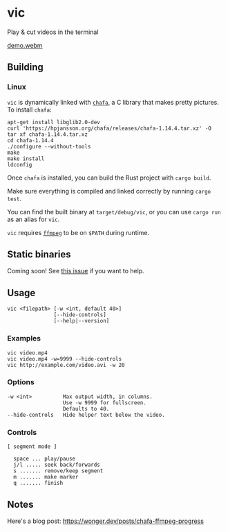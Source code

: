 # vic

Play & cut videos in the terminal

[demo.webm](https://github.com/user-attachments/assets/89d099d0-21fe-482b-b793-03fa053c79ad)

## Building

### Linux

`vic` is dynamically linked with [`chafa`](https://hpjansson.org/chafa/), a C library that makes pretty pictures. To install `chafa`:

```
apt-get install libglib2.0-dev
curl 'https://hpjansson.org/chafa/releases/chafa-1.14.4.tar.xz' -O
tar xf chafa-1.14.4.tar.xz
cd chafa-1.14.4
./configure --without-tools
make
make install
ldconfig
```

Once `chafa` is installed, you can build the Rust project with `cargo build`.

Make sure everything is compiled and linked correctly by running `cargo test`.

You can find the built binary at `target/debug/vic`, or you can use `cargo run` as an alias for `vic`.

`vic` requires [`ffmpeg`](https://ffmpeg.org//download.html) to be on `$PATH` during runtime.

## Static binaries

Coming soon! See [this issue](https://github.com/wong-justin/vic/issues/1#issue-2586904982) if you want to help.

## Usage

```
vic <filepath> [-w <int, default 40>]
               [--hide-controls]
               [--help|--version]
```

### Examples

```
vic video.mp4
vic video.mp4 -w=9999 --hide-controls
vic http://example.com/video.avi -w 20
```

### Options

```
-w <int>          Max output width, in columns.
                  Use -w 9999 for fullscreen.
                  Defaults to 40.
--hide-controls   Hide helper text below the video.
```

### Controls

```
[ segment mode ]

  space ... play/pause
  j/l ..... seek back/forwards
  s ....... remove/keep segment
  m ....... make marker
  q ....... finish
```

## Notes

Here's a blog post: https://wonger.dev/posts/chafa-ffmpeg-progress

